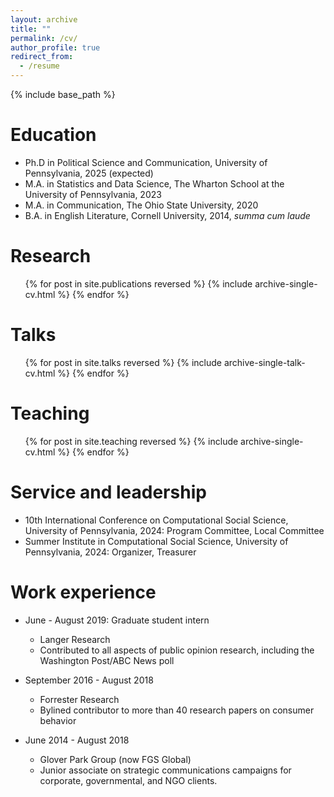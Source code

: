 ```yaml
---
layout: archive
title: ""
permalink: /cv/
author_profile: true
redirect_from:
  - /resume
---
```


{% include base_path %}

Education
======
* Ph.D in Political Science and Communication, University of Pennsylvania, 2025 (expected)
* M.A. in Statistics and Data Science, The Wharton School at the University of Pennsylvania, 2023
* M.A. in Communication, The Ohio State University, 2020
* B.A. in English Literature, Cornell University, 2014, _summa cum laude_ 

Research
======
  <ul>{% for post in site.publications reversed %}
    {% include archive-single-cv.html %}
  {% endfor %}</ul>
  
Talks
======
  <ul>{% for post in site.talks reversed %}
    {% include archive-single-talk-cv.html  %}
  {% endfor %}</ul>
  
Teaching
======
  <ul>{% for post in site.teaching reversed %}
    {% include archive-single-cv.html %}
  {% endfor %}</ul>
  
Service and leadership
======
* 10th International Conference on Computational Social Science, University of Pennsylvania, 2024: Program Committee, Local Committee
* Summer Institute in Computational Social Science, University of Pennsylvania, 2024: Organizer, Treasurer

Work experience
======
* June - August 2019: Graduate student intern
  * Langer Research
  * Contributed to all aspects of public opinion research, including the Washington Post/ABC News poll

* September 2016 - August 2018
  * Forrester Research
  * Bylined contributor to more than 40 research papers on consumer behavior

* June 2014 - August 2018
  * Glover Park Group (now FGS Global)
  * Junior associate on strategic communications campaigns for corporate, governmental, and NGO clients.

